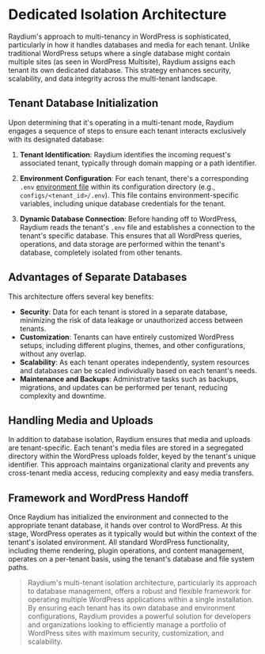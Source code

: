 # Dedicated Isolation Architecture

Raydium's approach to multi-tenancy in WordPress is sophisticated, particularly in how it handles databases and media for each tenant. Unlike traditional WordPress setups where a single database might contain multiple sites (as seen in WordPress Multisite), Raydium assigns each tenant its own dedicated database. This strategy enhances security, scalability, and data integrity across the multi-tenant landscape.

## Tenant Database Initialization

Upon determining that it's operating in a multi-tenant mode, Raydium engages a sequence of steps to ensure each tenant interacts exclusively with its designated database:

1. **Tenant Identification**: Raydium identifies the incoming request's associated tenant, typically through domain mapping or a path identifier.

2. **Environment Configuration**: For each tenant, there's a corresponding `.env` [environment file](../guide/environment-file) within its configuration directory (e.g., `configs/<tenant_id>/.env`). This file contains environment-specific variables, including unique database credentials for the tenant.

3. **Dynamic Database Connection**: Before handing off to WordPress, Raydium reads the tenant's `.env` file and establishes a connection to the tenant's specific database. This ensures that all WordPress queries, operations, and data storage are performed within the tenant's database, completely isolated from other tenants.

## Advantages of Separate Databases

This architecture offers several key benefits:

- **Security**: Data for each tenant is stored in a separate database, minimizing the risk of data leakage or unauthorized access between tenants.
- **Customization**: Tenants can have entirely customized WordPress setups, including different plugins, themes, and other configurations, without any overlap.
- **Scalability**: As each tenant operates independently, system resources and databases can be scaled individually based on each tenant's needs.
- **Maintenance and Backups**: Administrative tasks such as backups, migrations, and updates can be performed per tenant, reducing complexity and downtime.

## Handling Media and Uploads

In addition to database isolation, Raydium ensures that media and uploads are tenant-specific. Each tenant's media files are stored in a segregated directory within the WordPress uploads folder, keyed by the tenant's unique identifier. This approach maintains organizational clarity and prevents any cross-tenant media access, reducing complexity and easy media transfers.

## Framework and WordPress Handoff

Once Raydium has initialized the environment and connected to the appropriate tenant database, it hands over control to WordPress. At this stage, WordPress operates as it typically would but within the context of the tenant's isolated environment. All standard WordPress functionality, including theme rendering, plugin operations, and content management, operates on a per-tenant basis, using the tenant's database and file system paths.

> Raydium's multi-tenant isolation architecture, particularly its approach to database management, offers a robust and flexible framework for operating multiple WordPress applications within a single installation. By ensuring each tenant has its own database and environment configurations, Raydium provides a powerful solution for developers and organizations looking to efficiently manage a portfolio of WordPress sites with maximum security, customization, and scalability.
